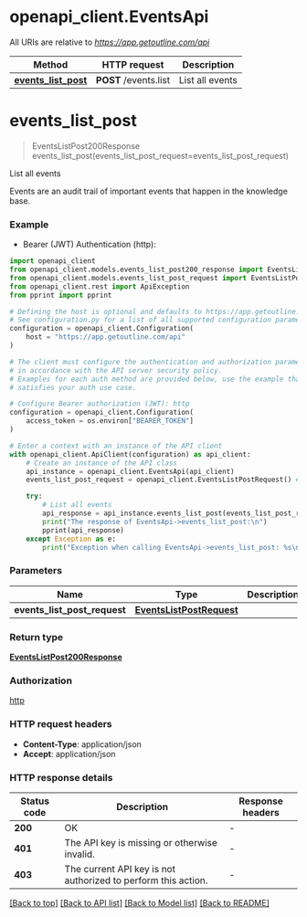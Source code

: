 # openapi_client.EventsApi

All URIs are relative to *https://app.getoutline.com/api*

Method | HTTP request | Description
------------- | ------------- | -------------
[**events_list_post**](EventsApi.md#events_list_post) | **POST** /events.list | List all events


# **events_list_post**
> EventsListPost200Response events_list_post(events_list_post_request=events_list_post_request)

List all events

Events are an audit trail of important events that happen in the knowledge base.

### Example

* Bearer (JWT) Authentication (http):

```python
import openapi_client
from openapi_client.models.events_list_post200_response import EventsListPost200Response
from openapi_client.models.events_list_post_request import EventsListPostRequest
from openapi_client.rest import ApiException
from pprint import pprint

# Defining the host is optional and defaults to https://app.getoutline.com/api
# See configuration.py for a list of all supported configuration parameters.
configuration = openapi_client.Configuration(
    host = "https://app.getoutline.com/api"
)

# The client must configure the authentication and authorization parameters
# in accordance with the API server security policy.
# Examples for each auth method are provided below, use the example that
# satisfies your auth use case.

# Configure Bearer authorization (JWT): http
configuration = openapi_client.Configuration(
    access_token = os.environ["BEARER_TOKEN"]
)

# Enter a context with an instance of the API client
with openapi_client.ApiClient(configuration) as api_client:
    # Create an instance of the API class
    api_instance = openapi_client.EventsApi(api_client)
    events_list_post_request = openapi_client.EventsListPostRequest() # EventsListPostRequest |  (optional)

    try:
        # List all events
        api_response = api_instance.events_list_post(events_list_post_request=events_list_post_request)
        print("The response of EventsApi->events_list_post:\n")
        pprint(api_response)
    except Exception as e:
        print("Exception when calling EventsApi->events_list_post: %s\n" % e)
```



### Parameters


Name | Type | Description  | Notes
------------- | ------------- | ------------- | -------------
 **events_list_post_request** | [**EventsListPostRequest**](EventsListPostRequest.md)|  | [optional] 

### Return type

[**EventsListPost200Response**](EventsListPost200Response.md)

### Authorization

[http](../README.md#http)

### HTTP request headers

 - **Content-Type**: application/json
 - **Accept**: application/json

### HTTP response details

| Status code | Description | Response headers |
|-------------|-------------|------------------|
**200** | OK |  -  |
**401** | The API key is missing or otherwise invalid. |  -  |
**403** | The current API key is not authorized to perform this action. |  -  |

[[Back to top]](#) [[Back to API list]](../README.md#documentation-for-api-endpoints) [[Back to Model list]](../README.md#documentation-for-models) [[Back to README]](../README.md)

